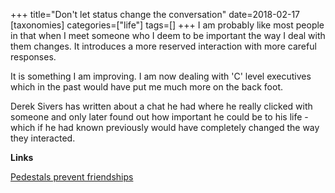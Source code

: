 +++
title="Don't let status change the conversation"
date=2018-02-17
[taxonomies]
categories=["life"]
tags=[]
+++
I am probably like most people in that when I meet someone who I deem to be important the way I deal with them changes. It introduces a more reserved interaction with more careful responses.
<!-- more -->

It is something I am improving. I am now dealing with 'C' level executives which in the past would have put me much more on the back foot. 

Derek Sivers has written about a chat he had where he really clicked with someone and only later found out how important he could be to his life - which if he had known previously would have completely changed the way they interacted.



__Links__

[Pedestals prevent friendships](https://sivers.org/pedestal)
